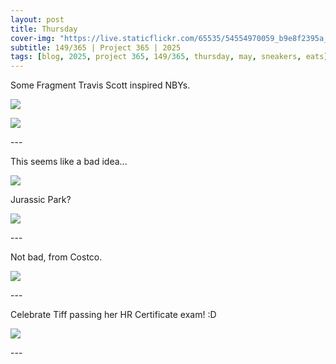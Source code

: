 ```yaml
---
layout: post
title: Thursday
cover-img: "https://live.staticflickr.com/65535/54554970059_b9e8f2395a_h.jpg"
subtitle: 149/365 | Project 365 | 2025
tags: [blog, 2025, project 365, 149/365, thursday, may, sneakers, eats]
---
```

<style>
  .intro-header.big-img {
    background-position:center; 
  }
</style>
Some Fragment Travis Scott inspired NBYs.
<p class="post-img-wrap">
  <img src="https://live.staticflickr.com/65535/54552617492_5f5110518e_h.jpg">
</p>
<p class="post-img-wrap">
  <img src="https://live.staticflickr.com/65535/54554970059_b9e8f2395a_h.jpg">
</p>
---

This seems like a bad idea... 
<p class="post-img-wrap">
  <img src="https://live.staticflickr.com/65535/54555120680_8631baab75_h.jpg">
</p>
Jurassic Park? 
<p class="post-img-wrap">
  <img src="https://live.staticflickr.com/65535/54555020163_f4fc669c42_h.jpg">
</p>
---

Not bad, from Costco.
<p class="post-img-wrap">
  <img src="https://live.staticflickr.com/65535/54554970134_ee93f9ed4d_h.jpg">
</p>
---

Celebrate Tiff passing her HR Certificate exam! :D
<p class="post-img-wrap">
  <img src="https://live.staticflickr.com/65535/54554529702_3e51abc645_h.jpg">
</p>
---
